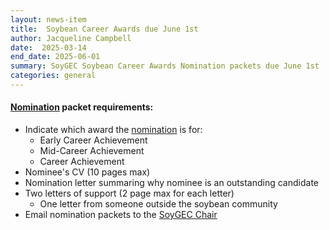 ```yaml
---
layout: news-item
title:  Soybean Career Awards due June 1st
author: Jacqueline Campbell
date:  2025-03-14
end_date: 2025-06-01
summary: SoyGEC Soybean Career Awards Nomination packets due June 1st
categories: general    
---
```

<h4><a href="/community/soygec/nominate.html">Nomination</a> packet requirements:</h4>
  <ul class="uk-list uk-list-decimal">
    <li>Indicate which award the <a href="/community/soygec/nominate.html">nomination</a> is for:
      <ul class="uk-list uk-list-hyphen uk-list-emphasis">
        <li>Early Career Achievement</li>
        <li>Mid-Career Achievement</li>
        <li>Career Achievement</li>
      </ul>
    </li>
    <li>Nominee's CV (10 pages max)</li>
    <li>Nomination letter summaring why nominee is an outstanding candidate</li>
    <li>Two letters of support (2 page max for each letter)
      <ul class="uk-list uk-list-hyphen uk-list-emphasis">
        <li>One letter from someone outside the soybean community</li>
      </ul>
    </li>
    <li>Email nomination packets to the <a href='mailto:Jamie.ORourke@usda.gov'>SoyGEC Chair</a></li>
  </ul>
